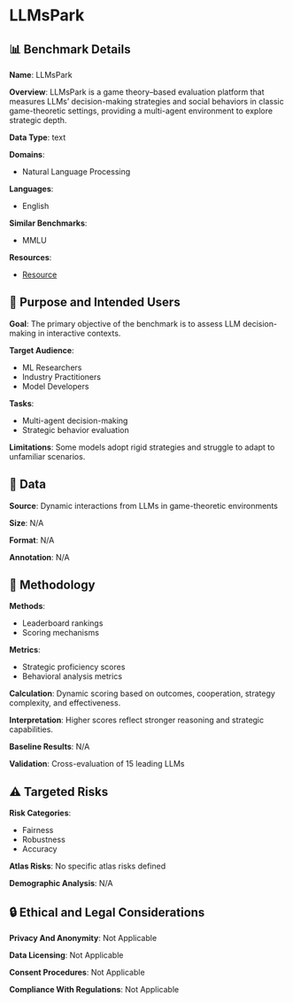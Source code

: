 # LLMsPark

## 📊 Benchmark Details

**Name**: LLMsPark

**Overview**: LLMsPark is a game theory–based evaluation platform that measures LLMs’ decision-making strategies and social behaviors in classic game-theoretic settings, providing a multi-agent environment to explore strategic depth.

**Data Type**: text

**Domains**:
- Natural Language Processing

**Languages**:
- English

**Similar Benchmarks**:
- MMLU

**Resources**:
- [Resource](https://llmsparks.github.io/)

## 🎯 Purpose and Intended Users

**Goal**: The primary objective of the benchmark is to assess LLM decision-making in interactive contexts.

**Target Audience**:
- ML Researchers
- Industry Practitioners
- Model Developers

**Tasks**:
- Multi-agent decision-making
- Strategic behavior evaluation

**Limitations**: Some models adopt rigid strategies and struggle to adapt to unfamiliar scenarios.

## 💾 Data

**Source**: Dynamic interactions from LLMs in game-theoretic environments

**Size**: N/A

**Format**: N/A

**Annotation**: N/A

## 🔬 Methodology

**Methods**:
- Leaderboard rankings
- Scoring mechanisms

**Metrics**:
- Strategic proficiency scores
- Behavioral analysis metrics

**Calculation**: Dynamic scoring based on outcomes, cooperation, strategy complexity, and effectiveness.

**Interpretation**: Higher scores reflect stronger reasoning and strategic capabilities.

**Baseline Results**: N/A

**Validation**: Cross-evaluation of 15 leading LLMs

## ⚠️ Targeted Risks

**Risk Categories**:
- Fairness
- Robustness
- Accuracy

**Atlas Risks**:
No specific atlas risks defined

**Demographic Analysis**: N/A

## 🔒 Ethical and Legal Considerations

**Privacy And Anonymity**: Not Applicable

**Data Licensing**: Not Applicable

**Consent Procedures**: Not Applicable

**Compliance With Regulations**: Not Applicable
